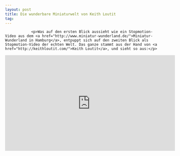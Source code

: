 ```yaml
---
layout: post
title: Die wunderbare Miniaturwelt von Keith Loutit
tag: 
---
```



                <p>Was auf den ersten Blick aussieht wie ein Stopmotion-Video aus dem <a href="http://www.miniatur-wunderland.de/">Miniatur-Wunderland in Hamburg</a>, entpuppt sich auf den zweiten Blick als Stopmotion-Video der echten Welt. Das ganze stammt aus der Hand von <a href="http://keithloutit.com/">Keith Loutit</a>, und sieht so aus:</p>
<iframe width="560" height="315" src="https://www.youtube.com/embed/Elc_xs-RPAU" frameborder="0" allowfullscreen></iframe>
            
